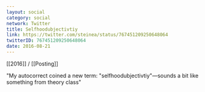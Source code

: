 ```yaml
---
layout: social
category: social
network: Twitter
title: Selfhoodubjectivtiy
link: https://twitter.com/steinea/status/767451209250648064
twitterID: 767451209250648064
date: 2016-08-21
---
```


[[2016]] / [[Posting]]

"My autocorrect coined a new term: "selfhoodubjectivtiy"—sounds a bit like something from theory class"
